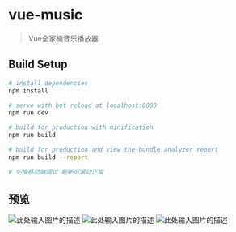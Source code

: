 ﻿# vue-music

> Vue全家桶音乐播放器

## Build Setup

``` bash
# install dependencies
npm install

# serve with hot reload at localhost:8080
npm run dev

# build for production with minification
npm run build

# build for production and view the bundle analyzer report
npm run build --report

# 切换移动端调试 刷新后滚动正常
```

## 预览
![此处输入图片的描述][1]
![此处输入图片的描述][2]
![此处输入图片的描述][3]

  [1]: https://ws1.sinaimg.cn/large/e8323205gy1fqkjptsymkg20qk0hkx6p.jpg
  [2]: https://ws1.sinaimg.cn/large/e8323205gy1fqkknfftvog20qi0hkx6s.jpg
  [3]: https://ws1.sinaimg.cn/large/e8323205gy1fqkkiz79q2g20qi0hkb2a.jpg